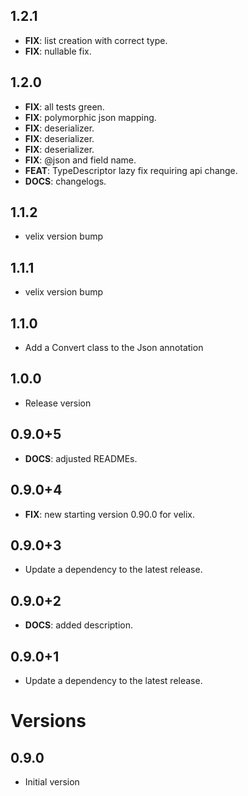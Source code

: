 ## 1.2.1

 - **FIX**: list creation with correct type.
 - **FIX**: nullable fix.

## 1.2.0

 - **FIX**: all tests green.
 - **FIX**: polymorphic json mapping.
 - **FIX**: deserializer.
 - **FIX**: deserializer.
 - **FIX**: deserializer.
 - **FIX**: @json and field name.
 - **FEAT**: TypeDescriptor lazy fix requiring api change.
 - **DOCS**: changelogs.

## 1.1.2

-  velix version bump

## 1.1.1

-  velix version bump

## 1.1.0

- Add a Convert class to the Json annotation

## 1.0.0

- Release version

## 0.9.0+5

 - **DOCS**: adjusted READMEs.

## 0.9.0+4

 - **FIX**: new starting version 0.90.0 for velix.

## 0.9.0+3

 - Update a dependency to the latest release.

## 0.9.0+2

 - **DOCS**: added description.

## 0.9.0+1

 - Update a dependency to the latest release.

# Versions

## 0.9.0

- Initial version